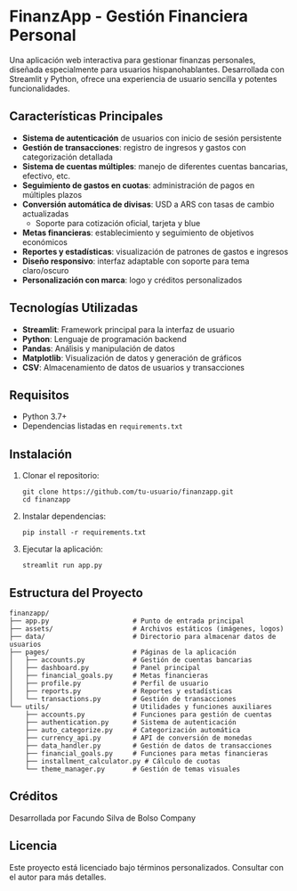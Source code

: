 # FinanzApp - Gestión Financiera Personal

Una aplicación web interactiva para gestionar finanzas personales, diseñada especialmente para usuarios hispanohablantes. Desarrollada con Streamlit y Python, ofrece una experiencia de usuario sencilla y potentes funcionalidades.

## Características Principales

- **Sistema de autenticación** de usuarios con inicio de sesión persistente
- **Gestión de transacciones**: registro de ingresos y gastos con categorización detallada
- **Sistema de cuentas múltiples**: manejo de diferentes cuentas bancarias, efectivo, etc.
- **Seguimiento de gastos en cuotas**: administración de pagos en múltiples plazos
- **Conversión automática de divisas**: USD a ARS con tasas de cambio actualizadas
  - Soporte para cotización oficial, tarjeta y blue
- **Metas financieras**: establecimiento y seguimiento de objetivos económicos
- **Reportes y estadísticas**: visualización de patrones de gastos e ingresos
- **Diseño responsivo**: interfaz adaptable con soporte para tema claro/oscuro
- **Personalización con marca**: logo y créditos personalizados

## Tecnologías Utilizadas

- **Streamlit**: Framework principal para la interfaz de usuario
- **Python**: Lenguaje de programación backend
- **Pandas**: Análisis y manipulación de datos
- **Matplotlib**: Visualización de datos y generación de gráficos
- **CSV**: Almacenamiento de datos de usuarios y transacciones

## Requisitos

- Python 3.7+
- Dependencias listadas en `requirements.txt`

## Instalación

1. Clonar el repositorio:
   ```
   git clone https://github.com/tu-usuario/finanzapp.git
   cd finanzapp
   ```

2. Instalar dependencias:
   ```
   pip install -r requirements.txt
   ```

3. Ejecutar la aplicación:
   ```
   streamlit run app.py
   ```

## Estructura del Proyecto

```
finanzapp/
├── app.py                     # Punto de entrada principal
├── assets/                    # Archivos estáticos (imágenes, logos)
├── data/                      # Directorio para almacenar datos de usuarios
├── pages/                     # Páginas de la aplicación
│   ├── accounts.py            # Gestión de cuentas bancarias
│   ├── dashboard.py           # Panel principal
│   ├── financial_goals.py     # Metas financieras
│   ├── profile.py             # Perfil de usuario
│   ├── reports.py             # Reportes y estadísticas
│   └── transactions.py        # Gestión de transacciones
└── utils/                     # Utilidades y funciones auxiliares
    ├── accounts.py            # Funciones para gestión de cuentas
    ├── authentication.py      # Sistema de autenticación
    ├── auto_categorize.py     # Categorización automática
    ├── currency_api.py        # API de conversión de monedas
    ├── data_handler.py        # Gestión de datos de transacciones
    ├── financial_goals.py     # Funciones para metas financieras
    ├── installment_calculator.py # Cálculo de cuotas
    └── theme_manager.py       # Gestión de temas visuales
```

## Créditos

Desarrollada por Facundo Silva de Bolso Company

## Licencia

Este proyecto está licenciado bajo términos personalizados. Consultar con el autor para más detalles.